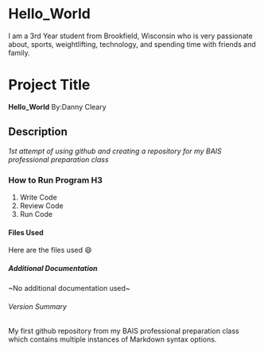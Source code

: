 # Hello_World
I am a 3rd Year student from Brookfield, Wisconsin who is very passionate about, sports, weightlifting, technology, and spending time with friends and family.
# Project Title
**Hello_World** By:Danny Cleary
## Description
*1st attempt of using github and creating a repository for my BAIS professional preparation class*
### How to Run Program H3
1. Write Code
2. Review Code
3. Run Code
#### Files Used
Here are the files used 😄
##### Additional Documentation
~No additional documentation used~
###### Version Summary
My first github repository from my BAIS professional preparation class which contains multiple instances of Markdown syntax options.
